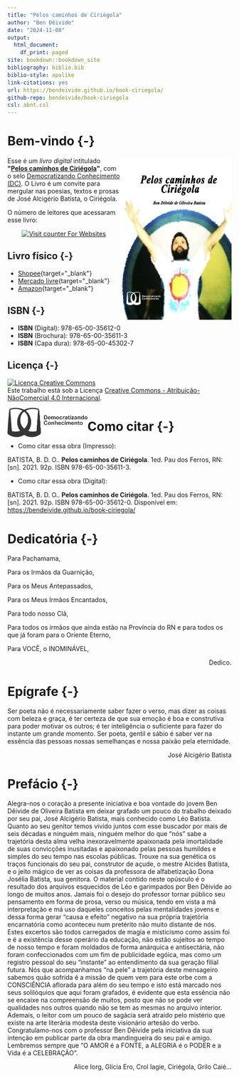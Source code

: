 ```yaml
--- 
title: "Pelos caminhos de Ciriégola"
author: "Ben Dêivide"
date: "2024-11-08"
output:
  html_document:
    df_print: paged
site: bookdown::bookdown_site
bibliography: biblio.bib
biblio-style: apalike
link-citations: yes
url: https://bendeivide.github.io/book-ciriegola/
github-repo: bendeivide/book-ciriegola
csl: abnt.csl
---
```


<!-- <a href="https://bendeivide.github.io/books/ciriegola/"><img src="capa.png" align="right" width="250" height="366" class="cover" alt="Compre pela internet" /> -->



# Bem-vindo {-}

<a href="https://shopee.com.br/product/880978340/14993816937/" target="_blank"><img src="capa.png" align="right" width="250" height="366" class="cover" alt="Compre pela internet" /></a> Esse é um *livro digital* intitulado __"[Pelos caminhos de Ciriégola]()"__, com o selo [Democratizando Conhecimento (DC)](https://bendeivide.github.io/dc/). O Livro é um convite para mergular nas poesias, textos e prosas de José Alcigério Batista, o Ciriégola.

O número de leitores  que acessaram esse livro:
</br>
<!-- hitwebcounter Code START -->
<div align='center'>
<a href="https://www.hitwebcounter.com" target="_blank">
<img src="https://hitwebcounter.com/counter/counter.php?page=17263621&style=0030&nbdigits=9&type=page&initCount=1000" title="Counter Widget" Alt="Visit counter For Websites"   border="0" /></a></div>          


## Livro físico {-}

- [Shopee](https://shopee.com.br/product/880978340/14993816937/){target="_blank"}
- [Mercado livre](https://produto.mercadolivre.com.br/MLB-2844606023-livro-pelos-caminhos-de-ciriegola-capa-triplex-brilhosa-impresso-interna-preto-e-branco-_JM){target="_blank"}
- [Amazon](https://www.amazon.com/-/pt/dp/650035611X/ref=sr_1_1?qid=1652557080&refinements=p_27%3ABen+D%C3%AAivide+de+Oliveira+Batista&s=books&sr=1-1&text=Ben+D%C3%AAivide+de+Oliveira+Batista){target="_blank"}



## ISBN {-}

- __ISBN__ (Digital): 978-65-00-35612-0
- __ISBN__ (Brochura): 978-65-00-35611-3
- __ISBN__ (Capa dura): 978-65-00-45302-7



## Licença {-}

<a rel="license" href="http://creativecommons.org/licenses/by-nc/4.0/"><img alt="Licença Creative Commons" style="border-width:0" src="https://i.creativecommons.org/l/by-nc/4.0/88x31.png" /></a><br />Este trabalho está sob a Licença <a rel="license" href="http://creativecommons.org/licenses/by-nc/4.0/">Creative Commons - Atribuição-NãoComercial 4.0 Internacional</a>.

<a href="https://bendeivide.github.io/dc/"><img src="Logo-DC-preto2.png" align="left" width="180" /></a>



# Como citar {-}

- Como citar essa obra (Impresso):

BATISTA, B. D. O.. __Pelos caminhos de Ciriégola__. 1ed. Pau dos Ferros, RN:[sn]. 2021. 92p. ISBN 978-65-00-35611-3.

- Como citar essa obra (Digital):

BATISTA, B. D. O.. __Pelos caminhos de Ciriégola__. 1ed. Pau dos Ferros, RN:[sn]. 2021. 92p. ISBN 978-65-00-35612-0. Disponível em: <https://bendeivide.github.io/book-ciriegola/>


# Dedicatória {-}

Para Pachamama,

Para os Irmãos da Guarnição,

Para os Meus Antepassados,

Para os Meus Irmãos Encantados,

Para todo nosso Clã,

Para todos os irmãos que ainda estão na Província do RN e para todos os que já foram para o Oriente Eterno,

Para VOCÊ, o INOMINÁVEL,

<div align="right" >
Dedico.
</div>


# Epígrafe {-}

Ser poeta não é necessariamente saber fazer o verso, mas dizer as coisas com beleza e graça, é ter certeza de que sua emoção é boa e construtiva para poder motivar os outros; é ter inteligência o suficiente para fazer do instante um grande momento. Ser poeta, gentil e sábio é saber ver na essência das pessoas nossas semelhanças e nossa paixão pela eternidade. 
<div align="right" >
José Alcigério Batista
</div>


# Prefácio {-}

Alegra-nos o coração a presente iniciativa e boa vontade do jovem Ben Dêivide de Oliveira Batista em deixar grafado um pouco do trabalho deixado por seu pai, José Alcigério Batista, mais conhecido como Léo Batista. Quanto ao seu genitor temos vivido juntos com esse buscador por mais de seis décadas e ninguém mais, ninguém melhor do que “nós” sabe a trajetória desta alma velha inexoravelmente apaixonada pela imortalidade de suas convicções inusitadas e apaixonado pelas pessoas humildes e simples do seu tempo nas escolas públicas. Trouxe na sua genética os traços funcionais do seu pai, construtor de açude, o mestre Alcides Batista, e o jeito mágico de ver as coisas da professora de alfabetização Dona Josélia Batista, sua genitora. O material contido neste opúsculo é o resultado dos arquivos esquecidos de Léo e garimpados por Ben Dêivide ao longo de muitos anos. Jamais foi o desejo do professor tornar público seu pensamento em forma de prosa, verso ou música, tendo em vista a má interpretação e má uso daqueles conceitos pelas mentalidades jovens e dessa forma gerar “causa e efeito” negativo na sua própria trajetória encarnatória como aconteceu num pretérito não muito distante de nós. Estes excertos são todos carregados de magia e misticismo como assim foi e é a existência desse operário da educação, não estão sujeitos ao tempo de nosso tempo e foram moldados de forma anárquica e antisectária, não foram confeccionados com um fim de publicidade egóica, mas como um registro pessoal do seu “instante” ao entendimento da sua geração filial futura. Nós que acompanhamos “na pele” a trajetória deste mensageiro sabemos quão sofrida é a missão de quem vem para este orbe com a CONSCIÊNCIA aflorada para além do seu tempo e isto está marcado nos seus solilóquios que aqui foram grafados, é evidente que esta essência não se encaixe na compreensão de muitos, posto que não se pode ver qualidades nos outros quando não se tem as mesmas no arquivo interior. Ademais, o leitor com um pouco de sagácia será atraído pelo mistério que existe na arte literária modesta deste visionário artesão do verbo. Congratulamo-nos com o professor Ben Dêivide pela iniciativa da sua intenção em publicar parte da obra mandingueira do seu pai e amigo. Lembremos sempre que “O AMOR é a FONTE, a ALEGRIA é o PODER e a Vida é a CELEBRAÇÃO”.

<div align="right" >
Alice Iorg, Glícia Ero, Crol Iagie, Ciriégola, Grilo Caié...
</div>

